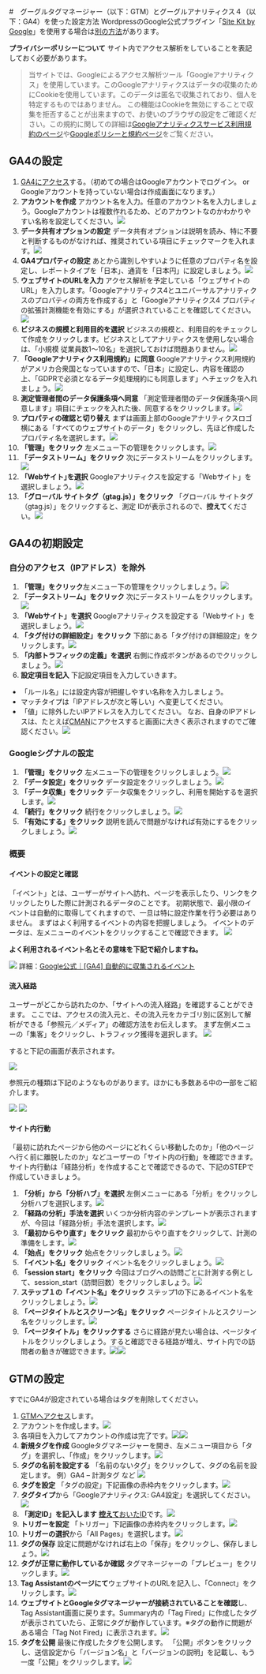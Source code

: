 
#　グーグルタグマネージャー（以下：GTM）とグーグルアナリティクス４（以下：GA4）を使った設定方法
WordpressのGoogle公式プラグイン「[Site Kit by Google](https://sitekit.withgoogle.com)」を使用する場合は[別の方法](https://www.onamae.com/column/blog/33/)があります。

**プライバシーポリシーについて**
サイト内でアクセス解析をしていることを表記しておく必要があります。
> 当サイトでは、Googleによるアクセス解析ツール「Googleアナリティクス」を使用しています。このGoogleアナリティクスはデータの収集のためにCookieを使用しています。このデータは匿名で収集されており、個人を特定するものではありません。
この機能はCookieを無効にすることで収集を拒否することが出来ますので、お使いのブラウザの設定をご確認ください。この規約に関しての詳細は[Googleアナリティクスサービス利用規約のページ](https://marketingplatform.google.com/about/analytics/terms/jp/)や[Googleポリシーと規約ページ](https://policies.google.com/technologies/ads?hl=ja)をご覧ください。

## GA4の設定

1. [GA4にアクセス](https://analytics.google.com)する。（初めての場合はGoogleアカウントでログイン。 or Googleアカウントを持っていない場合は作成画面になります。）
2. **アカウントを作成** アカウント名を入力。任意のアカウント名を入力しましょう。Googleアカウントは複数作れるため、どのアカウントなのかわかりやすい名称を設定してください。![](1.png)
3. **データ共有オプションの設定** データ共有オプションは説明を読み、特に不要と判断するものがなければ、推奨されている項目にチェックマークを入れます。![](2.png)
4. **GA4プロパティの設定** あとから識別しやすいように任意のプロパティ名を設定し、レポートタイプを「日本」、通貨を「日本円」に設定しましょう。![](3.png)
5. **ウェブサイトのURLを入力** アクセス解析を予定している「ウェブサイトのURL」を入力します。「Googleアナリティクス4とユニバーサルアナリティクスのプロパティの両方を作成する」と「Googleアナリティクス4 プロパティの拡張計測機能を有効にする」が選択されていることを確認してください。![](4.png)
6. **ビジネスの規模と利用目的を選択** ビジネスの規模と、利用目的をチェックして作成をクリックします。ビジネスとしてアナリティクスを使用しない場合は、「小規模 従業員数1〜10名」を選択しておけば問題ありません。![](5.png)
7. **「Googleアナリティクス利用規約」に同意** Googleアナリティクス利用規約がアメリカ合衆国となっていますので、「日本」に設定し、内容を確認の上、「GDPRで必須となるデータ処理規約にも同意します」へチェックを入れましょう。![](6.png)
8. **測定管理者間のデータ保護条項へ同意** 「測定管理者間のデータ保護条項へ同意します」項目にチェックを入れた後、同意するをクリックします。![](7.png)
9. **プロパティの確認と切り替え** まずは画面上部のGoogleアナリティクスロゴ横にある「すべてのウェブサイトのデータ」をクリックし、先ほど作成したプロパティ名を選択します。![](8.png)
10. **「管理」をクリック** 左メニュー下の管理をクリックします。![](9.png)
11. **「データストリーム」をクリック** 次にデータストリームをクリックします。![](10.png)
12. **「Webサイト｣を選択** Googleアナリティクスを設定する「Webサイト」を選択しましょう。![](11.png)
13. **「グローバル サイトタグ（gtag.js）」をクリック** 「グローバル サイトタグ（gtag.js）」をクリックすると、測定 IDが表示されるので、<span id="anchor_1">**控えて**</span>ください。![](12.png)


## GA4の初期設定

### 自分のアクセス（IPアドレス）を除外

1. **「管理」をクリック**左メニュー下の管理をクリックしましょう。![](13.png)
2. **「データストリーム」をクリック** 次にデータストリームをクリックします。![](14.png)
3. **「Webサイト」を選択** Googleアナリティクスを設定する「Webサイト」を選択しましょう。![](15.png)
4. **「タグ付けの詳細設定」をクリック** 下部にある「タグ付けの詳細設定」をクリックします。![](16.png)
5. **「内部トラフィックの定義」を選択** 右側に作成ボタンがあるのでクリックしましょう。![](17.png)
6. **設定項目を記入** 下記設定項目を入力していきます。
- 「ルール名」には設定内容が把握しやすい名称を入力しましょう。
- マッチタイプは「IPアドレスが次と等しい」へ変更してください。
- 「値」に除外したいIPアドレスを入力してください。
なお、自身のIPアドレスは、たとえば[CMAN](https://www.cman.jp/network/support/go_access.cgi)にアクセスすると画面に大きく表示されますのでご確認ください。![](18.png)

### Googleシグナルの設定

1. **「管理」をクリック** 左メニュー下の管理をクリックしましょう。![](19.png)
2. **「データ設定」をクリック** データ設定をクリックしましょう。![](20.png)
3. **「データ収集」をクリック** データ収集をクリックし、利用を開始するを選択します。![](21.png)
4. **「続行」をクリック** 続行をクリックしましょう。![](22.png)
5. **「有効にする」をクリック** 説明を読んで問題がなければ有効にするをクリックしましょう。![](23.png)

### 概要

#### イベントの設定と確認

「イベント」とは、ユーザーがサイトへ訪れ、ページを表示したり、リンクをクリックしたりした際に計測されるデータのことです。
初期状態で、最小限のイベントは自動的に取得してくれますので、一旦は特に設定作業を行う必要はありません。
まずはよく利用するイベントの内容を把握しましょう。
イベントのデータは、左メニューのイベントをクリックすることで確認できます。
![](24.png)

**よく利用されるイベント名とその意味を下記で紹介しますね。**

![](25.png)
詳細：[Google公式｜[GA4] 自動的に収集されるイベント](https://support.google.com/analytics/answer/9234069?hl=ja)


#### 流入経路

ユーザーがどこから訪れたのか、「サイトへの流入経路」を確認することができます。
ここでは、アクセスの流入元と、その流入元をカテゴリ別に区別して解析ができる「参照元／メディア」の確認方法をお伝えします。
まず左側メニューの「集客」をクリックし、トラフィック獲得を選択します。
![](26.png)

すると下記の画面が表示されます。

![](27.png)

参照元の種類は下記のようなものがあります。ほかにも多数ある中の一部をご紹介します。

![](28.png)
![](29.png)

#### サイト内行動

「最初に訪れたページから他のページにどれくらい移動したのか」「他のページへ行く前に離脱したのか」などユーザーの「サイト内の行動」を確認できます。
サイト内行動は「経路分析」を作成することで確認できるので、下記のSTEPで作成していきましょう。
1. **「分析」から「分析ハブ」を選択** 左側メニューにある「分析」をクリックし分析ハブを選択します。![](30.png)
2. **「経路の分析」手法を選択** いくつか分析内容のテンプレートが表示されますが、今回は「経路分析」手法を選択します。![](31.png)
3. **「最初からやり直す」をクリック** 最初からやり直すをクリックして、計測の準備をします。![](32.png)
4. **「始点」をクリック** 始点をクリックしましょう。![](33.png)
5. **「イベント名」をクリック** イベント名をクリックしましょう。![](34.png)
6. **「session start」をクリック** 今回はブログへの訪問ごとに計測する例として、session_start（訪問回数）をクリックしましょう。![](35.png)
7. **ステップ１の「イベント名」をクリック** ステップ1の下にあるイベント名をクリックしましょう。![](36.png)
8. **「ページタイトルとスクリーン名」をクリック** ページタイトルとスクリーン名をクリックします。![](37.png)
9. **「ページタイトル」をクリックする** さらに経路が見たい場合は、ページタイトルをクリックしましょう。すると確認できる経路が増え、サイト内での訪問者の動きが確認できます。![](38.png)![](39.png)


## GTMの設定
  
すでにGA4が設定されている場合はタグを削除してください。

1. [GTMへアクセス](https://tagmanager.google.com/)します。
2. アカウントを作成します。![](40.png)
3. 各項目を入力してアカウントの作成は完了です。![](41.png)![](42.png)
4. **新規タグを作成** Googleタグマネージャーを開き、左メニュー項目から「タグ」を選択し、「作成」をクリックします。![](43.png)
5. **タグの名前を設定する** 「名前のないタグ」をクリックして、タグの名前を設定します。 例）GA4 – 計測タグ など ![](44.png)
6. **タグを設定** 「タグの設定」下記画像の赤枠内をクリックします。![](45.png)
7. **タグタイプ**から「Googleアナリティクス: GA4設定」を選択してください。![](46.png)
8. **「測定ID」を記入します** [**控えて**おいたID](#anchor_1)です。![](47.png)
9. **トリガーを設定** 「トリガー」下記画像の赤枠内をクリックします。![](48.png)
10. **トリガーの選択**から「All Pages」を選択します。![](49.png)
11. **タグの保存** 設定に問題がなければ右上の「保存」をクリックし、保存しましょう。![](50.png)
12. **タグが正常に動作しているか確認** タグマネージャーの「プレビュー」をクリックします。![](51.png)
13. **Tag Assistantのページにて**ウェブサイトのURLを記入し、「Connect」をクリックします。![](52.png)
14. **ウェブサイトとGoogleタグマネージャーが接続されていることを確認**し、Tag Assistant画面に戻ります。Summary内の「Tag Fired」に作成したタグが表示されていたら、正常にタグが動作しています。※タグの動作に問題がある場合「Tag Not Fired」に表示されます。![](53.png)
15. **タグを公開** 最後に作成したタグを公開します。 「公開」ボタンをクリックし、送信設定から「バージョン名」と「バージョンの説明」を記載し、もう一度「公開」をクリックします。![](54.png)

